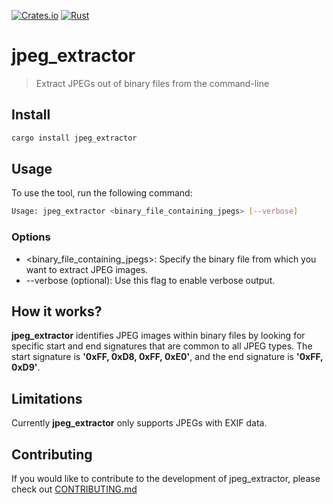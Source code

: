 [![Crates.io](https://img.shields.io/crates/v/jpeg_extractor.svg)](https://crates.io/crates/jpeg_extractor)
[![Rust](https://github.com/MyIsaak/jpeg_extractor/actions/workflows/rust.yml/badge.svg)](https://github.com/MyIsaak/jpeg_extractor/actions/workflows/rust.yml)

# jpeg_extractor

> Extract JPEGs out of binary files from the command-line

## Install

```bash
cargo install jpeg_extractor
```

## Usage

To use the tool, run the following command:

```bash
Usage: jpeg_extractor <binary_file_containing_jpegs> [--verbose]
```

### Options
- <binary_file_containing_jpegs>: Specify the binary file from which you want to extract JPEG images.
- --verbose (optional): Use this flag to enable verbose output.

## How it works?

**jpeg_extractor** identifies JPEG images within binary files by looking for specific start and end signatures that are common to all JPEG types. The start signature is **'0xFF, 0xD8, 0xFF, 0xE0'**, and the end signature is **'0xFF, 0xD9'**.

## Limitations

Currently **jpeg_extractor** only supports JPEGs with EXIF data.

## Contributing

If you would like to contribute to the development of jpeg_extractor, please check out [CONTRIBUTING.md](https://github.com/MyIsaak/jpeg_extractor/blob/main/CONTRIBUTING.md)

